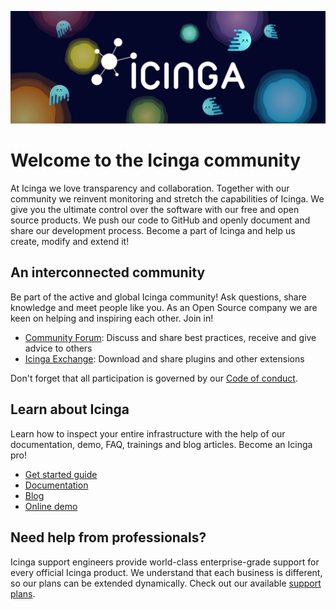 ![Icinga Banner](https://raw.githubusercontent.com/Icinga/.github/main/profile/icinga_banner_wide.jpg)

# Welcome to the Icinga community

At Icinga we love transparency and collaboration. Together with our community we reinvent monitoring and stretch the capabilities of Icinga. We give you the ultimate control over the software with our free and open source products. We push our code to GitHub and openly document and share our development process. Become a part of Icinga and help us create, modify and extend it!

## An interconnected community

Be part of the active and global Icinga community! Ask questions, share knowledge and meet people like you. As an Open Source company we are keen on helping and inspiring each other. Join in!

* [Community Forum](https://community.icinga.com/): Discuss and share best practices, receive and give advice to others
* [Icinga Exchange](https://exchange.icinga.com/): Download and share plugins and other extensions

Don't forget that all participation is governed by our [Code of conduct](https://icinga.com/community/code-of-conduct).

## Learn about Icinga

Learn how to inspect your entire infrastructure with the help of our documentation, demo, FAQ, trainings and blog articles. Become an Icinga pro!

* [Get started guide](https://icinga.com/get-started/)
* [Documentation](https://icinga.com/learn/)
* [Blog](https://icinga.com/blog/)
* [Online demo](https://icinga.com/demo)

## Need help from professionals?

Icinga support engineers provide world-class enterprise-grade support for every official Icinga product. We understand that each business is different, so our plans can be extended dynamically. Check out our available [support plans](https://icinga.com/subscription/).
